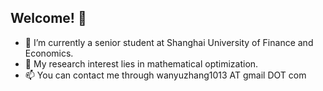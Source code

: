 ## Welcome! 👋

<!--
**zwyhahaha/zwyhahaha** is a ✨ _special_ ✨ repository because its `README.md` (this file) appears on your GitHub profile.

Here are some ideas to get you started:

- 🔭 I’m currently working on ...
- 🌱 I’m currently learning ...
- 👯 I’m looking to collaborate on ...
- 🤔 I’m looking for help with ...
- 💬 Ask me about ...
- 📫 How to reach me: ...
- 😄 Pronouns: ...
- ⚡ Fun fact: ...
-->
- 🔭 I’m currently a senior student at Shanghai University of Finance and Economics.
- 🌱 My research interest lies in mathematical optimization.
- 📫 You can contact me through wanyuzhang1013 AT gmail DOT com
